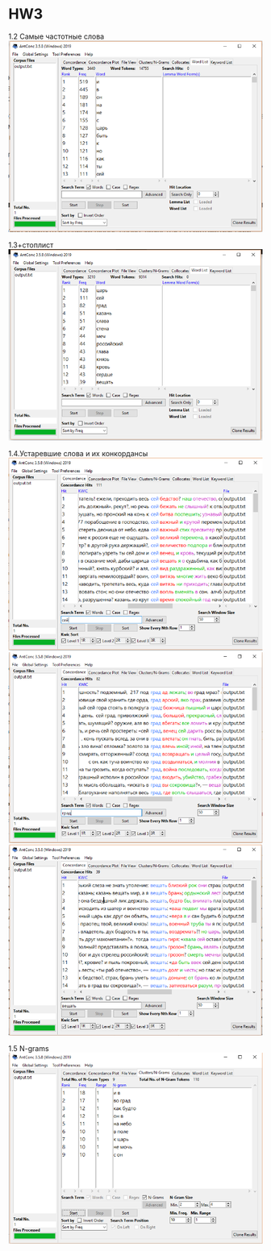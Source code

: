 # HW3
1.2 Самые частотные слова
![Самые частотные слова](1.2.PNG)
   
1.3+стоплист
![частотные слова 2](1.3.PNG)

1.4.Устаревшие слова и их конкордансы
![сей](1.4.1.PNG)
![град](1.4.2.PNG)
![вещать](1.4.3.PNG)

1.5 N-grams
![N-grams](1.5.PNG)
